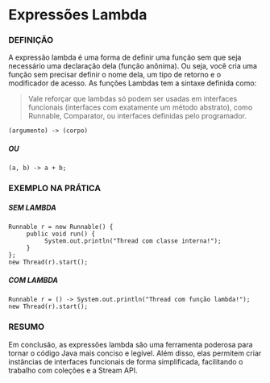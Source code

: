 # Expressões Lambda
### DEFINIÇÃO
A expressão lambda é uma forma de definir uma função sem que seja necessário uma declaração dela (função anônima). Ou seja, você cria uma função sem precisar definir o nome dela, um tipo de retorno e o modificador de acesso.
As funções Lambdas tem a sintaxe definida como:

> Vale reforçar que lambdas só podem ser usadas em interfaces funcionais (interfaces com exatamente um método abstrato), como Runnable, Comparator, ou interfaces definidas pelo programador.

```
(argumento) -> (corpo)
```
##### OU

```
(a, b) -> a + b;
```

### EXEMPLO NA PRÁTICA

##### SEM LAMBDA
```
Runnable r = new Runnable() {
     public void run() {
          System.out.println("Thread com classe interna!");
     }
};
new Thread(r).start();
```

##### COM LAMBDA
```
Runnable r = () -> System.out.println("Thread com função lambda!");
new Thread(r).start();
```

### RESUMO
Em conclusão, as expressões lambda são uma ferramenta poderosa para tornar o código Java mais conciso e legível. Além disso, elas permitem criar instâncias de interfaces funcionais de forma simplificada, facilitando o trabalho com coleções e a Stream API. 